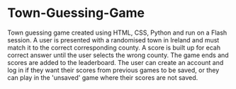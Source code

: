 # Town-Guessing-Game  
Town guessing game created using HTML, CSS, Python and run on a Flash session. A user is presented with a randomised town in Ireland and must match it to the correct corresponding 
county. A score is built up for ecah correct answer until the user selects the wrong county. The game ends and scores are added to the leaderboard. The user can create an account 
and log in if they want their scores from previous games to be saved, or they can play in the 'unsaved' game where their scores are not saved. 
